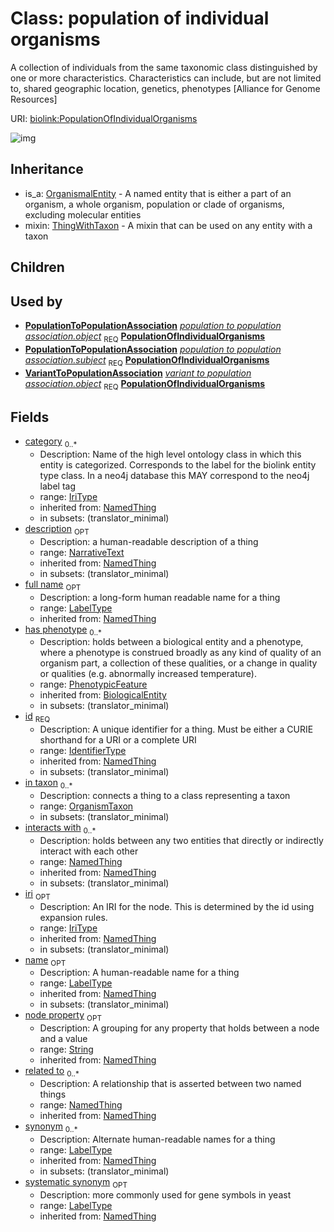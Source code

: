 # Class: population of individual organisms


A collection of individuals from the same taxonomic class distinguished by one or more characteristics. Characteristics can include, but are not limited to, shared geographic location, genetics, phenotypes [Alliance for Genome Resources]

URI: [biolink:PopulationOfIndividualOrganisms](https://w3id.org/biolink/vocab/PopulationOfIndividualOrganisms)

![img](http://yuml.me/diagram/nofunky;dir:TB/class/\[NamedThing]<filler(i)%200..1-%20\[PopulationOfIndividualOrganisms|id(i):identifier_type;name(i):label_type%20%3F;category(i):iri_type%20*;node_property(i):string%20%3F;iri(i):iri_type%20%3F;synonym(i):label_type%20*;full_name(i):label_type%20%3F;description(i):narrative_text%20%3F;systematic_synonym(i):label_type%20%3F;creation_date(i):date%20%3F;update_date(i):date%20%3F;has_chemical_formula(i):chemical_formula_value%20%3F;aggregate_statistic(i):string%20%3F;interbase_coordinate(i):string%20%3F],%20\[OntologyClass]<has%20molecular%20consequence(i)%200..*-%20\[PopulationOfIndividualOrganisms],%20\[NamedThing]<same%20as(i)%200..*-%20\[PopulationOfIndividualOrganisms],%20\[NamedThing]<produces(i)%200..*-%20\[PopulationOfIndividualOrganisms],%20\[Disease]<manifestation%20of(i)%200..*-%20\[PopulationOfIndividualOrganisms],%20\[NamedThing]<derives%20from(i)%200..*-%20\[PopulationOfIndividualOrganisms],%20\[NamedThing]<derives%20into(i)%200..*-%20\[PopulationOfIndividualOrganisms],%20\[Occurrent]<capable%20of(i)%200..*-%20\[PopulationOfIndividualOrganisms],%20\[Occurrent]<actively%20involved%20in(i)%200..*-%20\[PopulationOfIndividualOrganisms],%20\[Occurrent]<participates%20in(i)%200..*-%20\[PopulationOfIndividualOrganisms],%20\[NamedThing]<part%20of(i)%200..*-%20\[PopulationOfIndividualOrganisms],%20\[NamedThing]<has%20part(i)%200..*-%20\[PopulationOfIndividualOrganisms],%20\[NamedThing]<overlaps(i)%200..*-%20\[PopulationOfIndividualOrganisms],%20\[NamedThing]<model%20of(i)%200..*-%20\[PopulationOfIndividualOrganisms],%20\[NamedThing]<location%20of(i)%200..*-%20\[PopulationOfIndividualOrganisms],%20\[NamedThing]<located%20in(i)%200..*-%20\[PopulationOfIndividualOrganisms],%20\[NamedThing]<occurs%20in(i)%200..*-%20\[PopulationOfIndividualOrganisms],%20\[NamedThing]<prevents(i)%200..*-%20\[PopulationOfIndividualOrganisms],%20\[NamedThing]<causes(i)%200..*-%20\[PopulationOfIndividualOrganisms],%20\[NamedThing]<contributes%20to(i)%200..*-%20\[PopulationOfIndividualOrganisms],%20\[NamedThing]<predisposes(i)%200..*-%20\[PopulationOfIndividualOrganisms],%20\[NamedThing]<affects%20risk%20for(i)%200..*-%20\[PopulationOfIndividualOrganisms],%20\[NamedThing]<colocalizes%20with(i)%200..*-%20\[PopulationOfIndividualOrganisms],%20\[NamedThing]<coexists%20with(i)%200..*-%20\[PopulationOfIndividualOrganisms],%20\[NamedThing]<xenologous%20to(i)%200..*-%20\[PopulationOfIndividualOrganisms],%20\[NamedThing]<orthologous%20to(i)%200..*-%20\[PopulationOfIndividualOrganisms],%20\[NamedThing]<paralogous%20to(i)%200..*-%20\[PopulationOfIndividualOrganisms],%20\[NamedThing]<homologous%20to(i)%200..*-%20\[PopulationOfIndividualOrganisms],%20\[NamedThing]<disrupts(i)%200..*-%20\[PopulationOfIndividualOrganisms],%20\[NamedThing]<negatively%20regulates(i)%200..*-%20\[PopulationOfIndividualOrganisms],%20\[NamedThing]<positively%20regulates(i)%200..*-%20\[PopulationOfIndividualOrganisms],%20\[NamedThing]<regulates(i)%200..*-%20\[PopulationOfIndividualOrganisms],%20\[NamedThing]<affects(i)%200..*-%20\[PopulationOfIndividualOrganisms],%20\[NamedThing]<physically%20interacts%20with(i)%200..*-%20\[PopulationOfIndividualOrganisms],%20\[NamedThing]<interacts%20with(i)%200..*-%20\[PopulationOfIndividualOrganisms],%20\[NamedThing]<related%20to(i)%200..*-%20\[PopulationOfIndividualOrganisms],%20\[PhenotypicFeature]<has%20phenotype(i)%200..*-%20\[PopulationOfIndividualOrganisms],%20\[OrganismTaxon]<in%20taxon%200..*-%20\[PopulationOfIndividualOrganisms],%20\[PopulationToPopulationAssociation]-%20object%201..1>\[PopulationOfIndividualOrganisms],%20\[PopulationToPopulationAssociation]-%20subject%201..1>\[PopulationOfIndividualOrganisms],%20\[VariantToPopulationAssociation]-%20object%201..1>\[PopulationOfIndividualOrganisms],%20\[PopulationOfIndividualOrganisms]uses%20-.->\[ThingWithTaxon],%20\[OrganismalEntity]^-\[PopulationOfIndividualOrganisms])
## Inheritance

 *  is_a: [OrganismalEntity](OrganismalEntity.md) - A named entity that is either a part of an organism, a whole organism, population or clade of organisms, excluding molecular entities
 *  mixin: [ThingWithTaxon](ThingWithTaxon.md) - A mixin that can be used on any entity with a taxon
## Children

## Used by

 *  **[PopulationToPopulationAssociation](PopulationToPopulationAssociation.md)** *[population to population association.object](population_to_population_association_object.md)*  <sub>REQ</sub>  **[PopulationOfIndividualOrganisms](PopulationOfIndividualOrganisms.md)**
 *  **[PopulationToPopulationAssociation](PopulationToPopulationAssociation.md)** *[population to population association.subject](population_to_population_association_subject.md)*  <sub>REQ</sub>  **[PopulationOfIndividualOrganisms](PopulationOfIndividualOrganisms.md)**
 *  **[VariantToPopulationAssociation](VariantToPopulationAssociation.md)** *[variant to population association.object](variant_to_population_association_object.md)*  <sub>REQ</sub>  **[PopulationOfIndividualOrganisms](PopulationOfIndividualOrganisms.md)**
## Fields

 * [category](category.md)  <sub>0..*</sub>
    * Description: Name of the high level ontology class in which this entity is categorized. Corresponds to the label for the biolink entity type class. In a neo4j database this MAY correspond to the neo4j label tag
    * range: [IriType](IriType.md)
    * inherited from: [NamedThing](NamedThing.md)
    * in subsets: (translator_minimal)
 * [description](description.md)  <sub>OPT</sub>
    * Description: a human-readable description of a thing
    * range: [NarrativeText](NarrativeText.md)
    * inherited from: [NamedThing](NamedThing.md)
    * in subsets: (translator_minimal)
 * [full name](full_name.md)  <sub>OPT</sub>
    * Description: a long-form human readable name for a thing
    * range: [LabelType](LabelType.md)
    * inherited from: [NamedThing](NamedThing.md)
 * [has phenotype](has_phenotype.md)  <sub>0..*</sub>
    * Description: holds between a biological entity and a phenotype, where a phenotype is construed broadly as any kind of quality of an organism part, a collection of these qualities, or a change in quality or qualities (e.g. abnormally increased temperature).
    * range: [PhenotypicFeature](PhenotypicFeature.md)
    * inherited from: [BiologicalEntity](BiologicalEntity.md)
    * in subsets: (translator_minimal)
 * [id](id.md)  <sub>REQ</sub>
    * Description: A unique identifier for a thing. Must be either a CURIE shorthand for a URI or a complete URI
    * range: [IdentifierType](IdentifierType.md)
    * inherited from: [NamedThing](NamedThing.md)
    * in subsets: (translator_minimal)
 * [in taxon](in_taxon.md)  <sub>0..*</sub>
    * Description: connects a thing to a class representing a taxon
    * range: [OrganismTaxon](OrganismTaxon.md)
    * in subsets: (translator_minimal)
 * [interacts with](interacts_with.md)  <sub>0..*</sub>
    * Description: holds between any two entities that directly or indirectly interact with each other
    * range: [NamedThing](NamedThing.md)
    * inherited from: [NamedThing](NamedThing.md)
    * in subsets: (translator_minimal)
 * [iri](iri.md)  <sub>OPT</sub>
    * Description: An IRI for the node. This is determined by the id using expansion rules.
    * range: [IriType](IriType.md)
    * inherited from: [NamedThing](NamedThing.md)
    * in subsets: (translator_minimal)
 * [name](name.md)  <sub>OPT</sub>
    * Description: A human-readable name for a thing
    * range: [LabelType](LabelType.md)
    * inherited from: [NamedThing](NamedThing.md)
    * in subsets: (translator_minimal)
 * [node property](node_property.md)  <sub>OPT</sub>
    * Description: A grouping for any property that holds between a node and a value
    * range: [String](String.md)
    * inherited from: [NamedThing](NamedThing.md)
 * [related to](related_to.md)  <sub>0..*</sub>
    * Description: A relationship that is asserted between two named things
    * range: [NamedThing](NamedThing.md)
    * inherited from: [NamedThing](NamedThing.md)
 * [synonym](synonym.md)  <sub>0..*</sub>
    * Description: Alternate human-readable names for a thing
    * range: [LabelType](LabelType.md)
    * inherited from: [NamedThing](NamedThing.md)
    * in subsets: (translator_minimal)
 * [systematic synonym](systematic_synonym.md)  <sub>OPT</sub>
    * Description: more commonly used for gene symbols in yeast
    * range: [LabelType](LabelType.md)
    * inherited from: [NamedThing](NamedThing.md)
